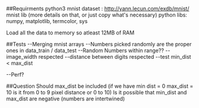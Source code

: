 ##Requirments
python3
mnist dataset : http://yann.lecun.com/exdb/mnist/
mnist lib (more details on that, or just copy what's necessary)
python libs: numpy, matplotlib, termcolor, sys


Load all the data to memory so atleast 12MB of RAM

##Tests
--Merging mnist arrays
--Numbers picked randomly are the proper ones in data_train / data_test
--Random Numbers within range??
--image_width respected
--distance between digits respected
--test min_dist < max_dist


--Perf?

##Question
Should max_dist be included (if we have min dist = 0 max_dist = 10 is it from 0 to 9 pixel distance or 0 to 10)
Is it possible that min_dist and max_dist are negative (numbers are intertwined)
